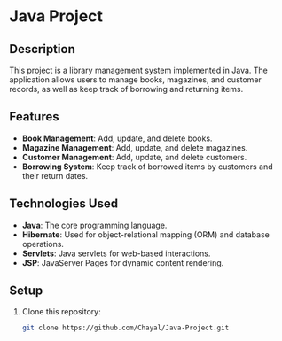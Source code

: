 # Java Project

## Description

This project is a library management system implemented in Java. The application allows users to manage books, magazines, and customer records, as well as keep track of borrowing and returning items.

## Features

- **Book Management**: Add, update, and delete books.
- **Magazine Management**: Add, update, and delete magazines.
- **Customer Management**: Add, update, and delete customers.
- **Borrowing System**: Keep track of borrowed items by customers and their return dates.

## Technologies Used

- **Java**: The core programming language.
- **Hibernate**: Used for object-relational mapping (ORM) and database operations.
- **Servlets**: Java servlets for web-based interactions.
- **JSP**: JavaServer Pages for dynamic content rendering.

## Setup

1. Clone this repository:
   ```bash
   git clone https://github.com/Chayal/Java-Project.git
